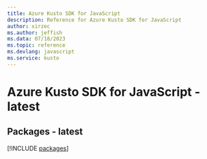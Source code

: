```yaml
---
title: Azure Kusto SDK for JavaScript
description: Reference for Azure Kusto SDK for JavaScript
author: xirzec
ms.author: jeffish
ms.data: 07/18/2023
ms.topic: reference
ms.devlang: javascript
ms.service: kusto
---
```

# Azure Kusto SDK for JavaScript - latest
## Packages - latest
[!INCLUDE [packages](kusto-index.md)]